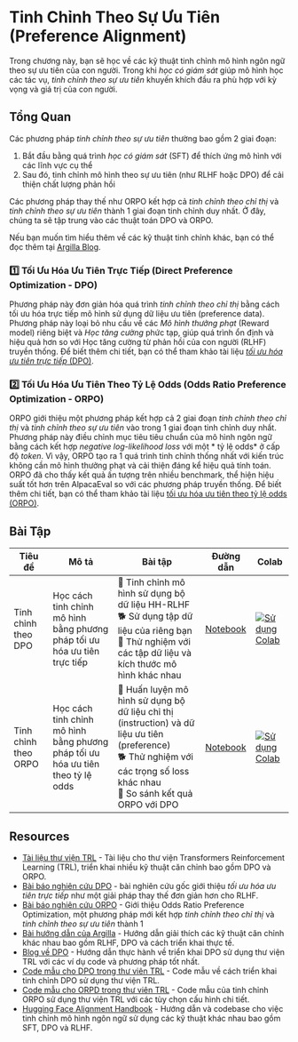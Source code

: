 # Tinh Chỉnh Theo Sự Ưu Tiên (Preference Alignment)

Trong chương này, bạn sẽ học về các kỹ thuật tinh chỉnh mô hình ngôn ngữ theo sự ưu tiên của con người. Trong khi *học có giám sát* giúp mô hình học các tác vụ, *tinh chỉnh theo sự ưu tiên* khuyến khích đầu ra phù hợp với kỳ vọng và giá trị của con người.

## Tổng Quan

Các phương pháp *tinh chỉnh theo sự ưu tiên* thường bao gồm 2 giai đoạn:

1. Bắt đầu bằng quá trình *học có giám sát* (SFT) để thích ứng mô hình với các lĩnh vực cụ thể
2. Sau đó, tinh chỉnh mô hình theo sự ưu tiên (như RLHF hoặc DPO) để cải thiện chất lượng phản hồi

Các phương pháp thay thế như ORPO kết hợp cả *tinh chỉnh theo chỉ thị* và *tinh chỉnh theo sự ưu tiên* thành 1 giai đoạn tinh chỉnh duy nhất. Ở đây, chúng ta sẽ tập trung vào các thuật toán DPO và ORPO.

Nếu bạn muốn tìm hiểu thêm về các kỹ thuật tinh chỉnh khác, bạn có thể đọc thêm tại [Argilla Blog](https://argilla.io/blog/mantisnlp-rlhf-part-8).

### 1️⃣ Tối Ưu Hóa Ưu Tiên Trực Tiếp (Direct Preference Optimization - DPO)

Phương pháp này đơn giản hóa quá trình *tinh chỉnh theo chỉ thị* bằng cách tối ưu hóa trực tiếp mô hình sử dụng dữ liệu ưu tiên (preference data). Phương pháp này loại bỏ nhu cầu về các *Mô hình thưởng phạt* (Reward model) riêng biệt và *Học tăng cường* phức tạp, giúp quá trình ổn định và hiệu quả hơn so với Học tăng cường từ phản hồi của con người (RLHF) truyền thống. Để biết thêm chi tiết, bạn có thể tham khảo tài liệu [*tối ưu hóa ưu tiên trực tiếp* (DPO)](./dpo.md).

### 2️⃣ Tối Ưu Hóa Ưu Tiên Theo Tỷ Lệ Odds (Odds Ratio Preference Optimization - ORPO)

ORPO giới thiệu một phương pháp kết hợp cả 2 giai đoạn *tinh chỉnh theo chỉ thị* và *tinh chỉnh theo sự ưu tiên* vào trong 1 giai đoạn tinh chỉnh duy nhất. Phương pháp này điều chỉnh mục tiêu tiêu chuẩn của mô hình ngôn ngữ bằng cách kết hợp *negative log-likelihood loss* với một * tỷ lệ odds* ở cấp độ *token*. Vì vậy, ORPO tạo ra 1 quá trình tinh chỉnh thống nhất với kiến trúc không cần mô hình thưởng phạt và cải thiện đáng kể hiệu quả tính toán. ORPO đã cho thấy kết quả ấn tượng trên nhiều benchmark, thể hiện hiệu suất tốt hơn trên AlpacaEval so với các phương pháp truyền thống. Để biết thêm chi tiết, bạn có thể tham khảo tài liệu [tối ưu hóa ưu tiên theo tỷ lệ odds (ORPO)](./orpo.md).

## Bài Tập

| Tiêu đề | Mô tả | Bài tập | Đường dẫn | Colab |
|-------|-------------|----------|------|-------|
| Tinh chỉnh theo DPO | Học cách tinh chỉnh mô hình bằng phương pháp tối ưu hóa ưu tiên trực tiếp | 🐢 Tinh chỉnh mô hình sử dụng bộ dữ liệu HH-RLHF <br>🐕 Sử dụng tập dữ liệu của riêng bạn<br>🦁 Thử nghiệm với các tập dữ liệu và kích thước mô hình khác nhau | [Notebook](./notebooks/dpo_finetuning_example.ipynb) | <a target="_blank" href="https://colab.research.google.com/github/kshivendu/smol-course/blob/main/2_preference_alignment/notebooks/dpo_finetuning_example.ipynb"><img src="https://colab.research.google.com/assets/colab-badge.svg" alt="Sử dụng Colab"/></a> |
| Tinh chỉnh theo ORPO | Học cách tinh chỉnh mô hình bằng phương pháp tối ưu hóa ưu tiên theo tỷ lệ odds | 🐢 Huấn luyện mô hình sử dụng bộ dữ liệu chỉ thị (instruction) và dữ liệu ưu tiên (preference)<br>🐕 Thử nghiệm với các trọng số loss khác nhau<br>🦁 So sánh kết quả ORPO với DPO | [Notebook](./notebooks/orpo_finetuning_example.ipynb) | <a target="_blank" href="https://colab.research.google.com/github/kshivendu/smol-course/blob/main/2_preference_alignment/notebooks/orpo_finetuning_example.ipynb"><img src="https://colab.research.google.com/assets/colab-badge.svg" alt="Sử dụng Colab"/></a> |


## Resources

- [Tài liệu thư viện TRL](https://huggingface.co/docs/trl/index) - Tài liệu cho thư viện Transformers Reinforcement Learning (TRL), triển khai nhiều kỹ thuật căn chỉnh bao gồm DPO và ORPO.
- [Bài báo nghiên cứu DPO](https://arxiv.org/abs/2305.18290) - bài nghiên cứu gốc giới thiệu *tối ưu hóa ưu tiên trực tiếp* như một giải pháp thay thế đơn giản hơn cho RLHF.
- [Bài báo nghiên cứu ORPO](https://arxiv.org/abs/2403.07691) - Giới thiệu Odds Ratio Preference Optimization, một phương pháp mới kết hợp *tinh chỉnh theo chỉ thị* và *tinh chỉnh theo sự ưu tiên* thành 1
- [Bài hướng dẫn của Argilla](https://argilla.io/blog/mantisnlp-rlhf-part-8/) - Hướng dẫn giải thích các kỹ thuật căn chỉnh khác nhau bao gồm RLHF, DPO và cách triển khai thực tế.
- [Blog về DPO](https://huggingface.co/blog/dpo-trl) - Hướng dẫn thực hành về triển khai DPO sử dụng thư viện TRL với các ví dụ code và phương pháp tốt nhất.
- [Code mẫu cho DPO trong thư viên TRL](https://github.com/huggingface/trl/blob/main/examples/scripts/dpo.py) - Code mẫu về cách triển khai tinh chỉnh DPO sử dụng thư viện TRL.
- [Code mẫu cho ORPD trong thư viên TRL](https://github.com/huggingface/trl/blob/main/examples/scripts/orpo.py) - Code mẫu của tinh chỉnh ORPO sử dụng thư viện TRL với các tùy chọn cấu hình chi tiết.
- [Hugging Face Alignment Handbook](https://github.com/huggingface/alignment-handbook) - Hướng dẫn và codebase cho việc tinh chỉnh mô hình ngôn ngữ sử dụng các kỹ thuật khác nhau bao gồm SFT, DPO và RLHF.
